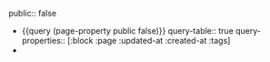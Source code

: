 public:: false

- {{query (page-property public false)}}
  query-table:: true
  query-properties:: [:block :page :updated-at :created-at :tags]
-